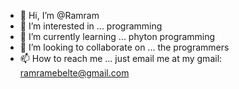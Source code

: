 - 👋 Hi, I’m @Ramram
- 👀 I’m interested in ... programming
- 🌱 I’m currently learning ... phyton programming
- 💞️ I’m looking to collaborate on ... the programmers
- 📫 How to reach me ... just email me at my gmail: ramramebelte@gmail.com

<!---
RamramEbelte/RamramEbelte is a ✨ special ✨ repository because its `README.md` (this file) appears on your GitHub profile.
You can click the Preview link to take a look at your changes.
--->
